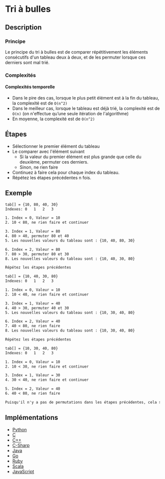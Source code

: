# Tri à bulles

## Description

### Principe

Le principe du tri à bulles est de comparer répétitivement les éléments consécutifs d'un tableau deux à deux, et de les permuter lorsque ces derniers sont mal trié.

### Complexités

#### Complexités temporelle

- Dans le pire des cas, lorsque le plus petit élément est à la fin du tableau, la complexité est de `O(n^2)`
- Dans le meilleur cas, lorsque le tableau est déjà trié, la complexité est de `O(n)` (on n'effectue qu’une seule itération de l'algorithme)
- En moyenne, la complexité est de `O(n^2)`


## Étapes

- Sélectionner le premier élément du tableau
- Le comparer avec l'élément suivant
  - Si la valeur du premier élément est plus grande que celle du deuxième, permuter ces derniers.
  - Sinon, ne rien faire
- Continuez à faire cela pour chaque index du tableau.
- Répétez les étapes précédentes n fois.

## Exemple

```txt
tab[] = {10, 80, 40, 30}
Indexes: 0   1   2   3

1. Index = 0, Valeur = 10
2. 10 < 80, ne rien faire et continuer

3. Index = 1, Valeur = 80
4. 80 > 40, permuter 80 et 40
5. Les nouvelles valeurs du tableau sont : {10, 40, 80, 30}

6. Index = 2, Valeur = 80
7. 80 > 30, permuter 80 et 30
8. Les nouvelles valeurs du tableau sont : {10, 40, 30, 80}

Répétez les étapes précédentes

tab[] = {10, 40, 30, 80}
Indexes: 0   1   2   3

1. Index = 0, Valeur = 10
2. 10 < 40, ne rien faire et continuer

3. Index = 1, Valeur = 40
4. 40 > 30, permuter 40 et 30
5. Les nouvelles valeurs du tableau sont : {10, 30, 40, 80}

6. Index = 2, Valeur = 40
7. 40 < 80, ne rien faire
8. Les nouvelles valeurs du tableau sont : {10, 30, 40, 80}

Répétez les étapes précédentes

tab[] = {10, 30, 40, 80}
Indexes: 0   1   2   3

1. Index = 0, Valeur = 10
2. 10 < 30, ne rien faire et continuer

3. Index = 1, Valeur = 30
4. 30 < 40, ne rien faire et continuer

5. Index = 2, Valeur = 40
6. 40 < 80, ne rien faire

Puisqu'il n'y a pas de permutations dans les étapes précédentes, cela signifie que le tableau est trié et que nous pouvons nous arrêter ici.
```

## Implémentations

- [Python](https://github.com/CloudArmor/PyAlgorithms/blob/master/sorts/bubble_sort.py)
- [C](https://github.com/CloudArmor/C/blob/master/sorting/bubble_sort.c)
- [C++](https://github.com/CloudArmor/C-Plus-Plus/blob/master/sorting/bubble_sort.cpp)
- [C-Sharp](https://github.com/CloudArmor/C-Sharp/blob/master/Algorithms/Sorters/Comparison/BubbleSorter.cs)
- [Java](https://github.com/CloudArmor/Java/blob/master/src/main/java/com/thealgorithms/sorts/BubbleSort.java)
- [Go](https://github.com/CloudArmor/Go/blob/master/sorts/bubblesort.go)
- [Ruby](https://github.com/CloudArmor/Ruby/blob/master/sorting/bubble_sort.rb)
- [Scala](https://github.com/CloudArmor/Scala/blob/master/src/main/scala/Sort/BubbleSort.scala)
- [JavaScript](https://github.com/CloudArmor/Javascript/blob/master/Sorts/BubbleSort.js)